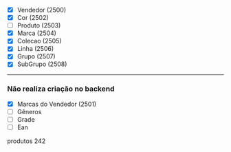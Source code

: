 - [x] Vendedor (2500)
- [x] Cor (2502)
- [ ] Produto (2503)
- [x] Marca (2504)
- [x] Colecao (2505)
- [x] Linha (2506)
- [x] Grupo (2507)
- [x] SubGrupo (2508)

---

### Não realiza criação no backend

- [x] Marcas do Vendedor (2501)
- [ ] Gêneros
- [ ] Grade
- [ ] Ean

produtos 242
